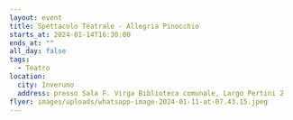 ```yaml
---
layout: event
title: Spettacolo Teatrale - Allegria Pinocchio
starts_at: 2024-01-14T16:30:00
ends_at: ""
all_day: false
tags:
  - Teatro
location:
  city: Inveruno
  address: presso Sala F. Virga Biblioteca comunale, Largo Pertini 2
flyer: images/uploads/whatsapp-image-2024-01-11-at-07.43.15.jpeg
---
```

